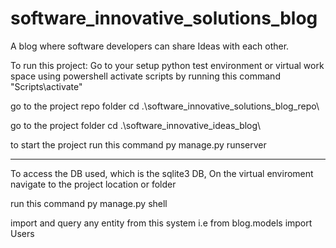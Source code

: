 # software_innovative_solutions_blog
A blog where software developers can share Ideas with each other.

To run this project:
Go to your setup python test environment or virtual work space using powershell
activate scripts by running this command "Scripts\activate"

go to the project repo folder
cd .\software_innovative_solutions_blog_repo\

go to the project folder
cd .\software_innovative_ideas_blog\

to start the project run this command
py manage.py runserver

----
To access the DB used, which is the sqlite3 DB,
On the virtual enviroment navigate to the project location or folder

run this command 
py manage.py shell

import and query any entity from this system
i.e 
from blog.models import Users
